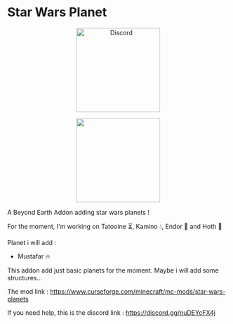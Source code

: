# Star Wars Planet

<a href="https://discord.gg/nuDEYcFX4j">
  <p align="center">
      <img src="https://img.shields.io/discord/978715386033877112?    color=blue&label=Discord&logo=discord&logoColor=ffffff&style=for-the-badge" alt="Discord" width="191"/> 
  </p>
</a>

<a href="https://www.curseforge.com/minecraft/mc-mods/star-wars-planets">
  <p align="middle">
      <img src="https://img.shields.io/badge/Curseforge-Click%20Me-red?style=for-the-badge" width="191"/> 
  </p>
</a>

A Beyond Earth Addon adding star wars planets !

For the moment, I'm working on Tatooine ⏳, Kamino 💧, Endor 🌴 and Hoth 🧊


Planet i will add :
- Mustafar 🔥

This addon add just basic planets for the moment. Maybe i will add some structures...

The mod link : https://www.curseforge.com/minecraft/mc-mods/star-wars-planets

If you need help, this is the discord link : https://discord.gg/nuDEYcFX4j
